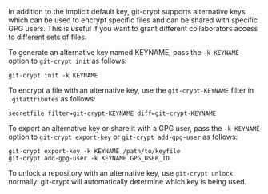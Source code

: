 In addition to the implicit default key, git-crypt supports alternative
keys which can be used to encrypt specific files and can be shared with
specific GPG users.  This is useful if you want to grant different
collaborators access to different sets of files.

To generate an alternative key named KEYNAME, pass the `-k KEYNAME`
option to `git-crypt init` as follows:

    git-crypt init -k KEYNAME

To encrypt a file with an alternative key, use the `git-crypt-KEYNAME`
filter in `.gitattributes` as follows:

    secretfile filter=git-crypt-KEYNAME diff=git-crypt-KEYNAME

To export an alternative key or share it with a GPG user, pass the `-k
KEYNAME` option to `git-crypt export-key` or `git-crypt add-gpg-user`
as follows:

    git-crypt export-key -k KEYNAME /path/to/keyfile
    git-crypt add-gpg-user -k KEYNAME GPG_USER_ID

To unlock a repository with an alternative key, use `git-crypt unlock`
normally.  git-crypt will automatically determine which key is being used.
